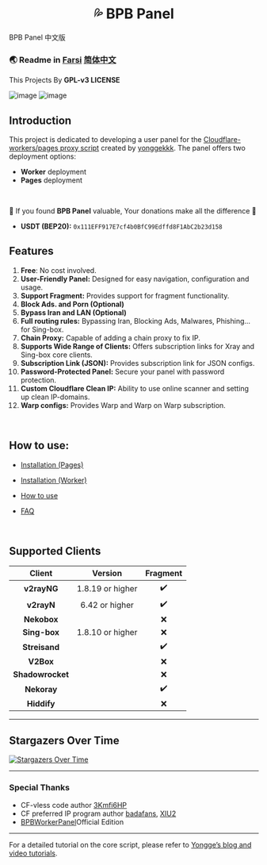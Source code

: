 <h1 align="center">💦 BPB Panel</h1>
BPB Panel 中文版

### 🌏 Readme in [Farsi](README_fa.md) [简体中文](README_zh.md)
This Projects By **GPL-v3 LICENSE**

![image](https://github.com/user-attachments/assets/5805676e-a826-40a0-849a-9b1996a66030)
![image](https://github.com/user-attachments/assets/cb0b02ae-f058-4173-b778-f1c97d209266)
<br>

## Introduction
This project is dedicated to developing a user panel for the [Cloudflare-workers/pages proxy script](https://github.com/yonggekkk/Cloudflare-workers-pages-vless) created by [yonggekkk](https://github.com/yonggekkk). The panel offers two deployment options: 
- **Worker** deployment
- **Pages** deployment
<br>

🌟 If you found **BPB Panel** valuable, Your donations make all the difference 🌟
- **USDT (BEP20):** `0x111EFF917E7cf4b0BfC99Edffd8F1AbC2b23d158`

## Features

1. **Free**: No cost involved.
2. **User-Friendly Panel:** Designed for easy navigation, configuration and usage.
3. **Support Fragment:** Provides support for fragment functionality.
4. **Block Ads. and Porn (Optional)**
5. **Bypass Iran and LAN (Optional)**
6. **Full routing rules:** Bypassing Iran, Blocking Ads, Malwares, Phishing... for Sing-box.
7. **Chain Proxy:** Capable of adding a chain proxy to fix IP.
8. **Supports Wide Range of Clients:** Offers subscription links for Xray and Sing-box core clients.
9. **Subscription Link (JSON):** Provides subscription link for JSON configs.
10. **Password-Protected Panel:** Secure your panel with password protection.
11. **Custom Cloudflare Clean IP:** Ability to use online scanner and setting up clean IP-domains.
12. **Warp configs:** Provides Warp and Warp on Warp subscription.
<br>

## How to use:
- [Installation (Pages)](docs/pages_installation_fa.md)

- [Installation (Worker)](docs/worker_installation_fa.md)

- [How to use](docs/configuration_fa.md)

- [FAQ](docs/faq.md)
<br>

## Supported Clients
| Client  | Version | Fragment |
| :-------------: | :-------------: | :-------------: |
| **v2rayNG**  | 1.8.19 or higher  | :heavy_check_mark: |
| **v2rayN**  | 6.42 or higher  | :heavy_check_mark: |
| **Nekobox**  |   | :x: |
| **Sing-box**  | 1.8.10 or higher  | :x: |
| **Streisand**  |   | :heavy_check_mark: |
| **V2Box**  |   | :x: |
| **Shadowrocket**  |   | :x: |
| **Nekoray**  |   | :heavy_check_mark: |
| **Hiddify**  |   | :x: |


---

## Stargazers Over Time
[![Stargazers Over Time](https://starchart.cc/bia-pain-bache/BPB-Worker-Panel.svg?variant=adaptive)](https://starchart.cc/bia-pain-bache/BPB-Worker-Panel)

---

### Special Thanks
- CF-vless code author [3Kmfi6HP](https://github.com/3Kmfi6HP/EDtunnel)
- CF preferred IP program author [badafans](https://github.com/badafans/Cloudflare-IP-SpeedTest), [XIU2](https://github.com/XIU2/CloudflareSpeedTest)
- [BPBWorkerPanel](https://github.com/bage-pain-bache/BPB-Worker-Panel)Official Edition

---

For a detailed tutorial on the core script, please refer to [Yongge’s blog and video tutorials](https://ygkkk.blogspot.com/2023/07/cfworkers-vless.html).
